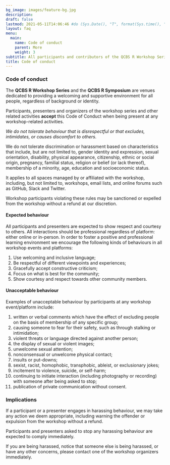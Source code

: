 ```yaml
---
bg_image: images/feature-bg.jpg
description: 
draft: false
lastmod: 2021-05-11T14:06:46 #do (Sys.Date(), "T", format(Sys.time(), "%H:%M:%S"))
layout: faq
menu:
  main:
    name: Code of conduct
    parent: More
    weight: 3
subtitle: All participants and contributors of the QCBS R Workshop Series accept this code of conduct.
title: Code of conduct
---
```


### Code of conduct

The **QCBS R Workshop Series** and the **QCBS R Symposium** are venues dedicated to providing a welcoming and supportive environment for all people, regardless of background or identity.

Participants, presenters and organizers of the workshop series and other related activities **accept** this Code of Conduct when being present at any workshop-related activities.

*We do not tolerate behaviour that is disrespectful or that excludes, intimidates, or causes discomfort to others.*

We do not tolerate discrimination or harassment based on characteristics that include, but are not limited to, gender identity and expression, sexual orientation, disability, physical appearance, citizenship, ethnic or social origin, pregnancy, familial status, religion or belief (or lack thereof), membership of a minority, age, education and socioeconomic status.

It applies to all spaces managed by or affiliated with the workshop, including, but not limited to, workshops, email lists, and online forums such as GitHub, Slack and Twitter.

Workshop participants violating these rules may be sanctioned or expelled from the workshop without a refund at our discretion.

#### Expected behaviour

All participants and presenters are expected to show respect and courtesy to others. All interactions should be professional regardless of platform: either online or in-person. In order to foster a positive and professional learning environment we encourage the following kinds of behaviours in all workshop events and platforms:

1. Use welcoming and inclusive language;
2. Be respectful of different viewpoints and experiences;
3. Gracefully accept constructive criticism;
4. Focus on what is best for the community;
5. Show courtesy and respect towards other community members.

#### Unacceptable behaviour

Examples of unacceptable behaviour by participants at any workshop event/platform include:

1. written or verbal comments which have the effect of excluding people on the basis of membership of any specific group;
2. causing someone to fear for their safety, such as through stalking or intimidation;
3. violent threats or language directed against another person;
4. the display of sexual or violent images;
5. unwelcome sexual attention;
6. nonconsensual or unwelcome physical contact;
7. insults or put-downs;
8. sexist, racist, homophobic, transphobic, ableist, or exclusionary jokes;
9. incitement to violence, suicide, or self-harm;
10. continuing to initiate interaction (including photography or recording) with someone after being asked to stop;
1. publication of private communication without consent.

### Implications

If a participant or a presenter engages in harassing behaviour, we may take any action we deem appropriate, including warning the offender or expulsion from the workshop without a refund. 

Participants and presenters asked to stop any harassing behaviour are expected to comply immediately.

If you are being harassed, notice that someone else is being harassed, or have any other concerns, please contact one of the workshop organizers immediately.

